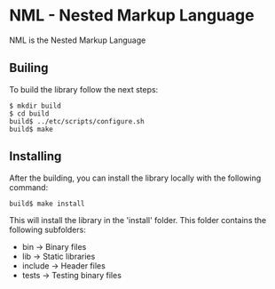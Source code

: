 NML - Nested Markup Language
============================

NML is the Nested Markup Language


Builing
-------

To build the library follow the next steps:

    $ mkdir build
    $ cd build
    build$ ../etc/scripts/configure.sh
    build$ make


Installing
----------

After the building, you can install the library locally with the following
command:

    build$ make install

This will install the library in the 'install' folder. This folder contains
the following subfolders:

 - bin -> Binary files
 - lib -> Static libraries
 - include -> Header files
 - tests -> Testing binary files
